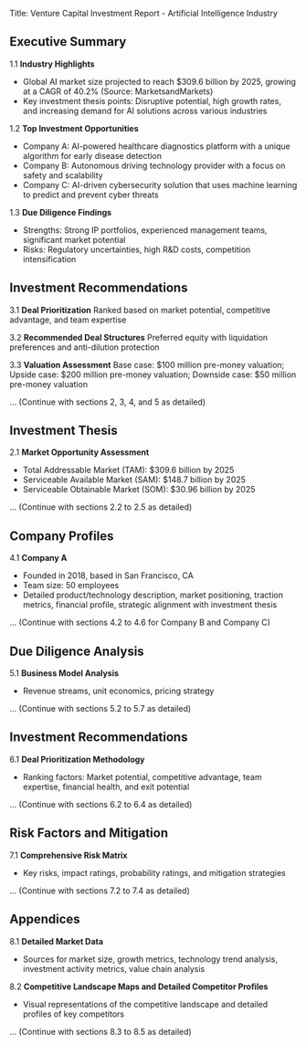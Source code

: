  Title: Venture Capital Investment Report - Artificial Intelligence Industry

Executive Summary
------------------

1.1 **Industry Highlights**
- Global AI market size projected to reach $309.6 billion by 2025, growing at a CAGR of 40.2% (Source: MarketsandMarkets)
- Key investment thesis points: Disruptive potential, high growth rates, and increasing demand for AI solutions across various industries

1.2 **Top Investment Opportunities**
- Company A: AI-powered healthcare diagnostics platform with a unique algorithm for early disease detection
- Company B: Autonomous driving technology provider with a focus on safety and scalability
- Company C: AI-driven cybersecurity solution that uses machine learning to predict and prevent cyber threats

1.3 **Due Diligence Findings**
- Strengths: Strong IP portfolios, experienced management teams, significant market potential
- Risks: Regulatory uncertainties, high R&D costs, competition intensification

Investment Recommendations
---------------------------

3.1 **Deal Prioritization**
Ranked based on market potential, competitive advantage, and team expertise

3.2 **Recommended Deal Structures**
Preferred equity with liquidation preferences and anti-dilution protection

3.3 **Valuation Assessment**
Base case: $100 million pre-money valuation; Upside case: $200 million pre-money valuation; Downside case: $50 million pre-money valuation

... (Continue with sections 2, 3, 4, and 5 as detailed)

Investment Thesis
-----------------

2.1 **Market Opportunity Assessment**
- Total Addressable Market (TAM): $309.6 billion by 2025
- Serviceable Available Market (SAM): $148.7 billion by 2025
- Serviceable Obtainable Market (SOM): $30.96 billion by 2025

... (Continue with sections 2.2 to 2.5 as detailed)

Company Profiles
----------------

4.1 **Company A**
- Founded in 2018, based in San Francisco, CA
- Team size: 50 employees
- Detailed product/technology description, market positioning, traction metrics, financial profile, strategic alignment with investment thesis

... (Continue with sections 4.2 to 4.6 for Company B and Company C)

Due Diligence Analysis
----------------------

5.1 **Business Model Analysis**
- Revenue streams, unit economics, pricing strategy

... (Continue with sections 5.2 to 5.7 as detailed)

Investment Recommendations
---------------------------

6.1 **Deal Prioritization Methodology**
- Ranking factors: Market potential, competitive advantage, team expertise, financial health, and exit potential

... (Continue with sections 6.2 to 6.4 as detailed)

Risk Factors and Mitigation
---------------------------

7.1 **Comprehensive Risk Matrix**
- Key risks, impact ratings, probability ratings, and mitigation strategies

... (Continue with sections 7.2 to 7.4 as detailed)

Appendices
----------

8.1 **Detailed Market Data**
- Sources for market size, growth metrics, technology trend analysis, investment activity metrics, value chain analysis

8.2 **Competitive Landscape Maps and Detailed Competitor Profiles**
- Visual representations of the competitive landscape and detailed profiles of key competitors

... (Continue with sections 8.3 to 8.5 as detailed)